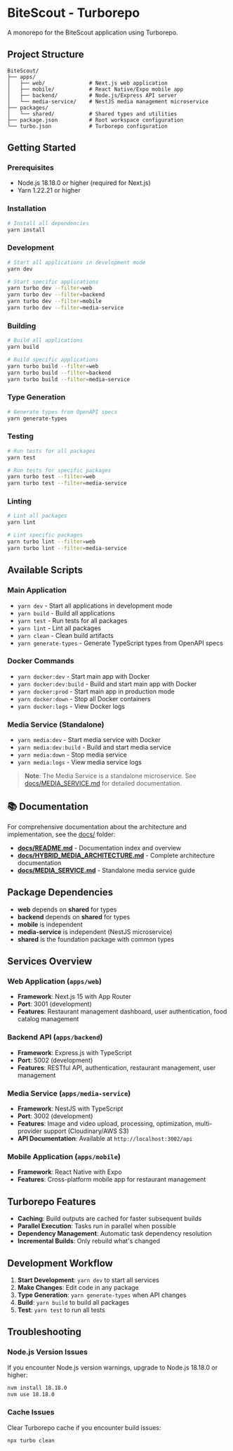# BiteScout - Turborepo

A monorepo for the BiteScout application using Turborepo.

## Project Structure

```
BiteScout/
├── apps/
│   ├── web/              # Next.js web application
│   ├── mobile/           # React Native/Expo mobile app
│   ├── backend/          # Node.js/Express API server
│   └── media-service/    # NestJS media management microservice
├── packages/
│   └── shared/           # Shared types and utilities
├── package.json          # Root workspace configuration
└── turbo.json            # Turborepo configuration
```

## Getting Started

### Prerequisites

- Node.js 18.18.0 or higher (required for Next.js)
- Yarn 1.22.21 or higher

### Installation

```bash
# Install all dependencies
yarn install
```

### Development

```bash
# Start all applications in development mode
yarn dev

# Start specific applications
yarn turbo dev --filter=web
yarn turbo dev --filter=backend
yarn turbo dev --filter=mobile
yarn turbo dev --filter=media-service
```

### Building

```bash
# Build all applications
yarn build

# Build specific applications
yarn turbo build --filter=web
yarn turbo build --filter=backend
yarn turbo build --filter=media-service
```

### Type Generation

```bash
# Generate types from OpenAPI specs
yarn generate-types
```

### Testing

```bash
# Run tests for all packages
yarn test

# Run tests for specific packages
yarn turbo test --filter=web
yarn turbo test --filter=media-service
```

### Linting

```bash
# Lint all packages
yarn lint

# Lint specific packages
yarn turbo lint --filter=web
yarn turbo lint --filter=media-service
```

## Available Scripts

### Main Application
- `yarn dev` - Start all applications in development mode
- `yarn build` - Build all applications
- `yarn test` - Run tests for all packages
- `yarn lint` - Lint all packages
- `yarn clean` - Clean build artifacts
- `yarn generate-types` - Generate TypeScript types from OpenAPI specs

### Docker Commands
- `yarn docker:dev` - Start main app with Docker
- `yarn docker:dev:build` - Build and start main app with Docker
- `yarn docker:prod` - Start main app in production mode
- `yarn docker:down` - Stop all Docker containers
- `yarn docker:logs` - View Docker logs

### Media Service (Standalone)
- `yarn media:dev` - Start media service with Docker
- `yarn media:dev:build` - Build and start media service
- `yarn media:down` - Stop media service
- `yarn media:logs` - View media service logs

> **Note**: The Media Service is a standalone microservice. See [docs/MEDIA_SERVICE.md](./docs/MEDIA_SERVICE.md) for detailed documentation.

## 📚 Documentation

For comprehensive documentation about the architecture and implementation, see the [docs/](./docs/) folder:

- **[docs/README.md](./docs/README.md)** - Documentation index and overview
- **[docs/HYBRID_MEDIA_ARCHITECTURE.md](./docs/HYBRID_MEDIA_ARCHITECTURE.md)** - Complete architecture documentation
- **[docs/MEDIA_SERVICE.md](./docs/MEDIA_SERVICE.md)** - Standalone media service guide

## Package Dependencies

- **web** depends on **shared** for types
- **backend** depends on **shared** for types
- **mobile** is independent
- **media-service** is independent (NestJS microservice)
- **shared** is the foundation package with common types

## Services Overview

### Web Application (`apps/web`)
- **Framework**: Next.js 15 with App Router
- **Port**: 3001 (development)
- **Features**: Restaurant management dashboard, user authentication, food catalog management

### Backend API (`apps/backend`)
- **Framework**: Express.js with TypeScript
- **Port**: 5002 (development)
- **Features**: RESTful API, authentication, restaurant management, user management

### Media Service (`apps/media-service`)
- **Framework**: NestJS with TypeScript
- **Port**: 3002 (development)
- **Features**: Image and video upload, processing, optimization, multi-provider support (Cloudinary/AWS S3)
- **API Documentation**: Available at `http://localhost:3002/api`

### Mobile Application (`apps/mobile`)
- **Framework**: React Native with Expo
- **Features**: Cross-platform mobile app for restaurant management

## Turborepo Features

- **Caching**: Build outputs are cached for faster subsequent builds
- **Parallel Execution**: Tasks run in parallel when possible
- **Dependency Management**: Automatic task dependency resolution
- **Incremental Builds**: Only rebuild what's changed

## Development Workflow

1. **Start Development**: `yarn dev` to start all services
2. **Make Changes**: Edit code in any package
3. **Type Generation**: `yarn generate-types` when API changes
4. **Build**: `yarn build` to build all packages
5. **Test**: `yarn test` to run all tests

## Troubleshooting

### Node.js Version Issues
If you encounter Node.js version warnings, upgrade to Node.js 18.18.0 or higher:
```bash
nvm install 18.18.0
nvm use 18.18.0
```

### Cache Issues
Clear Turborepo cache if you encounter build issues:
```bash
npx turbo clean
```
